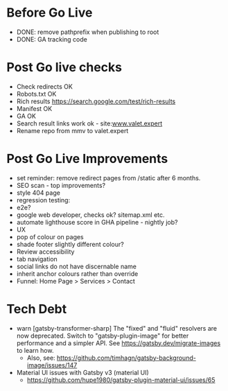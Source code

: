 # Before Go Live
- DONE: remove pathprefix when publishing to root
- DONE: GA tracking code

# Post Go live checks
- Check redirects OK
- Robots.txt OK
- Rich results https://search.google.com/test/rich-results
- Manifest OK
- GA OK
- Search result links work ok - site:www.valet.expert
- Rename repo from mmv to valet.expert

# Post Go Live Improvements
 - set reminder: remove redirect pages from /static after 6 months.
- SEO scan - top improvements?
- style 404 page
- regression testing:
 - e2e?
 - google web developer, checks ok? sitemap.xml etc.
 - automate lighthouse score in GHA pipeline - nightly job?
- UX
 - pop of colour on pages
 - shade footer slightly different colour?
 - Review accessibility
  - tab navigation
  - social links do not have discernable name  
- inherit anchor colours rather than override
- Funnel: Home Page > Services > Contact

 # Tech Debt
 - warn [gatsby-transformer-sharp] The "fixed" and "fluid" resolvers are now deprecated. Switch
to "gatsby-plugin-image" for better performance and a simpler API. See
https://gatsby.dev/migrate-images to learn how.
   - Also, see: https://github.com/timhagn/gatsby-background-image/issues/147
- Material UI issues with Gatsby v3 (material UI)
   - https://github.com/hupe1980/gatsby-plugin-material-ui/issues/65
